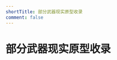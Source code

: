 ```yaml
---
shortTitle: 部分武器现实原型收录
comment: false
---
```


# 部分武器现实原型收录

<Catalog base='/zh/mw/column/realitymw/' />